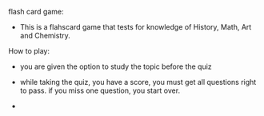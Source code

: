 flash card game:
* This is a flahscard game that tests for knowledge of History, Math, Art and Chemistry.
   
How to play:
* you are given the option to study the topic before the quiz
* while taking the quiz, you have a score, you must get all questions right to pass. if you miss one question, you start over.

* 
